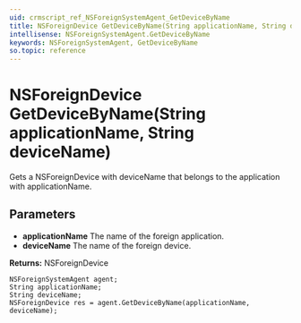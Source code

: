 ```yaml
---
uid: crmscript_ref_NSForeignSystemAgent_GetDeviceByName
title: NSForeignDevice GetDeviceByName(String applicationName, String deviceName)
intellisense: NSForeignSystemAgent.GetDeviceByName
keywords: NSForeignSystemAgent, GetDeviceByName
so.topic: reference
---
```


# NSForeignDevice GetDeviceByName(String applicationName, String deviceName)

Gets a NSForeignDevice with deviceName that belongs to the application with applicationName.

## Parameters

* **applicationName** The name of the foreign application.
* **deviceName** The name of the foreign device.

**Returns:** NSForeignDevice

```crmscript
NSForeignSystemAgent agent;
String applicationName;
String deviceName;
NSForeignDevice res = agent.GetDeviceByName(applicationName, deviceName);
```

